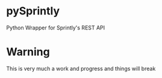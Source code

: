 # pySprintly

Python Wrapper for Sprintly's REST API

# Warning 

This is very much a work and progress and things will break

